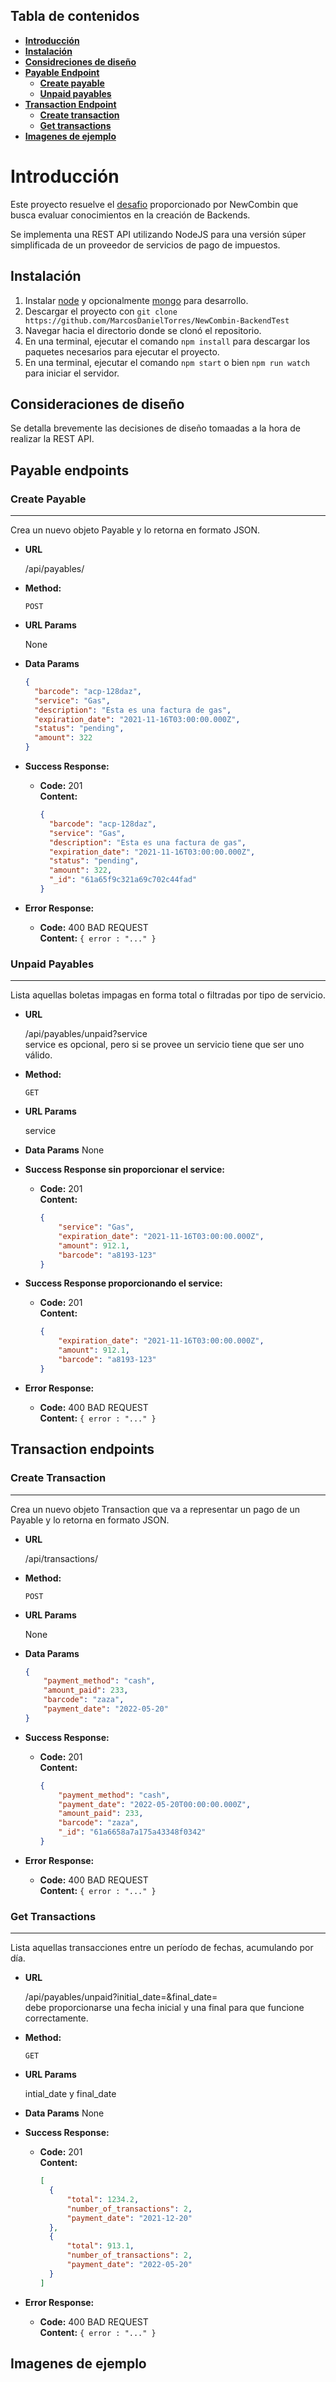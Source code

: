 ## Tabla de contenidos
- [**Introducción**](#introducción)
- [**Instalación**](#instalación)
- [**Considreciones de diseño**](#consideraciones-de-diseño)
- [**Payable Endpoint**](#payable-endpoints)
    - [**Create payable**](#create-payable)
    - [**Unpaid payables**](#unpaid-payables)
- [**Transaction Endpoint**](#transaction-endpoints)
    - [**Create transaction**](#create-transactions)
    - [**Get transactions**](#get-transactions)
- [**Imagenes de ejemplo**](#imagenes-de-ejemplo)
# Introducción
Este proyecto resuelve el [desafio] proporcionado por NewCombin que busca evaluar conocimientos en la creación de Backends. 

Se implementa una REST API utilizando NodeJS para una versión súper simplificada de un proveedor de servicios de pago de impuestos.

## Instalación

1. Instalar [node] y opcionalmente [mongo] para desarrollo.
1. Descargar el proyecto con `git clone https://github.com/MarcosDanielTorres/NewCombin-BackendTest`
1. Navegar hacia el directorio donde se clonó el repositorio.
1. En una terminal, ejecutar el comando `npm install` para descargar los paquetes necesarios para ejecutar el proyecto.
1. En una terminal, ejecutar el comando `npm start` o bien `npm run watch` para iniciar el servidor.

## Consideraciones de diseño
Se detalla brevemente las decisiones de diseño tomaadas a la hora de realizar la REST API.




## Payable endpoints
### Create Payable
---

Crea un nuevo objeto Payable y lo retorna en formato JSON.

- **URL**

  /api/payables/

- **Method:**

  `POST`

- **URL Params**

  None

- **Data Params**

    ```json
    {
      "barcode": "acp-128daz",
      "service": "Gas",
      "description": "Esta es una factura de gas",
      "expiration_date": "2021-11-16T03:00:00.000Z",
      "status": "pending",
      "amount": 322
    }
    ```
- **Success Response:**

  - **Code:** 201 <br />
    **Content:** 
    ```json
    {
      "barcode": "acp-128daz",
      "service": "Gas",
      "description": "Esta es una factura de gas",
      "expiration_date": "2021-11-16T03:00:00.000Z",
      "status": "pending",
      "amount": 322,
      "_id": "61a65f9c321a69c702c44fad"
    }
    ```

- **Error Response:**

  - **Code:** 400 BAD REQUEST <br />
    **Content:** `{ error : "..." }`
    
    
### Unpaid Payables
---

Lista aquellas boletas impagas en forma total o filtradas por tipo de servicio.

- **URL**

  /api/payables/unpaid?service <br>
  service es opcional, pero si se provee un servicio tiene que ser uno válido.
  
- **Method:**

  `GET`

- **URL Params**

  service

- **Data Params**
  None
  
- **Success Response sin proporcionar el service:**

  - **Code:** 201 <br />
    **Content:** 
    ```json
    {
        "service": "Gas",
        "expiration_date": "2021-11-16T03:00:00.000Z",
        "amount": 912.1,
        "barcode": "a8193-123"
    }
    ```
    
- **Success Response proporcionando el service:**

  - **Code:** 201 <br />
    **Content:** 
    ```json
    {
        "expiration_date": "2021-11-16T03:00:00.000Z",
        "amount": 912.1,
        "barcode": "a8193-123"
    }
    ```


- **Error Response:**

  - **Code:** 400 BAD REQUEST <br />
    **Content:** `{ error : "..." }`
    
## Transaction endpoints
### Create Transaction
---

Crea un nuevo objeto Transaction que va a representar un pago de un Payable y lo retorna en formato JSON.

- **URL**

  /api/transactions/

- **Method:**

  `POST`

- **URL Params**

  None

- **Data Params**

    ```json
    {
        "payment_method": "cash",
        "amount_paid": 233,
        "barcode": "zaza",
        "payment_date": "2022-05-20"
    }
    ```
- **Success Response:**

  - **Code:** 201 <br />
    **Content:** 
    ```json
    {
        "payment_method": "cash",
        "payment_date": "2022-05-20T00:00:00.000Z",
        "amount_paid": 233,
        "barcode": "zaza",
        "_id": "61a6658a7a175a43348f0342"
    }
    ```

- **Error Response:**

  - **Code:** 400 BAD REQUEST <br />
    **Content:** `{ error : "..." }`
    
### Get Transactions
---

Lista aquellas transacciones entre un período de fechas, acumulando por día.

- **URL**

  /api/payables/unpaid?initial_date=&final_date= <br>
  debe proporcionarse una fecha inicial y una final para que funcione correctamente.
  
- **Method:**

  `GET`

- **URL Params**

  intial_date y final_date

- **Data Params**
  None
  
    
- **Success Response:**

  - **Code:** 201 <br />
    **Content:** 
    ```json
    [
      {
          "total": 1234.2,
          "number_of_transactions": 2,
          "payment_date": "2021-12-20"
      },
      {
          "total": 913.1,
          "number_of_transactions": 2,
          "payment_date": "2022-05-20"
      }
    ]
    ```


- **Error Response:**

  - **Code:** 400 BAD REQUEST <br />
    **Content:** `{ error : "..." }`

## Imagenes de ejemplo

[desafio]: https://github.com/newcombin/devskillsback
[node]: https://nodejs.org
[mongo]: https://www.mongodb.com
